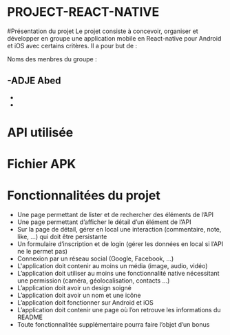 # PROJECT-REACT-NATIVE

#Présentation du projet
Le projet consiste à concevoir, organiser et développer en groupe une application mobile en React-native pour Android et iOS avec certains critères.
Il a pour but de : 



Noms des menbres du groupe :

-ADJE Abed 
-
-
-


# API utilisée

# Fichier APK


# Fonctionnalitées du projet



- Une page permettant de lister et de rechercher des éléments de l’API
- Une page permettant d’afficher le détail d’un élément de l’API
- Sur la page de détail, gérer en local une interaction (commentaire, note, like, ...) qui doit être
persistante
- Un formulaire d’inscription et de login (gérer les données en local si l’API ne le permet pas)
- Connexion par un réseau social (Google, Facebook, ...)
- L'application doit contenir au moins un média (image, audio, vidéo)
- L’application doit utiliser au moins une fonctionnalité native nécessitant une permission
(caméra, géolocalisation, contacts ...)
- L’application doit avoir un design soigné
- L’application doit avoir un nom et une icône
- L’application doit fonctionner sur Android et iOS
- L’application doit contenir une page où l’on retrouve les informations du README
- Toute fonctionnalitée supplémentaire pourra faire l’objet d’un bonus



